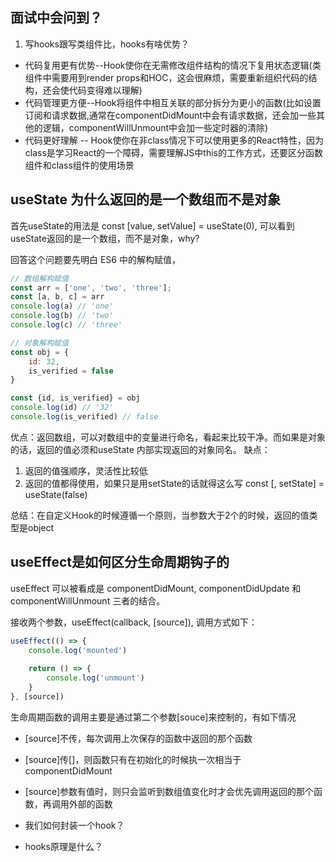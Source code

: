## 面试中会问到？
1. 写hooks跟写类组件比，hooks有啥优势？
* 代码复用更有优势--Hook使你在无需修改组件结构的情况下复用状态逻辑(类组件中需要用到render props和HOC，这会很麻烦，需要重新组织代码的结构，还会使代码变得难以理解)
* 代码管理更方便--Hook将组件中相互关联的部分拆分为更小的函数(比如设置订阅和请求数据,通常在componentDidMount中会有请求数据，还会加一些其他的逻辑，componentWillUnmount中会加一些定时器的清除)
* 代码更好理解 -- Hook使你在非class情况下可以使用更多的React特性，因为class是学习React的一个障碍，需要理解JS中this的工作方式，还要区分函数组件和class组件的使用场景

## useState 为什么返回的是一个数组而不是对象
首先useState的用法是 const [value, setValue] = useState(0), 可以看到useState返回的是一个数组，而不是对象，why?

回答这个问题要先明白 ES6 中的解构赋值，

```js
// 数组解构赋值
const arr = ['one', 'two', 'three'];
const [a, b, c] = arr
console.log(a) // 'one'
console.log(b) // 'two'
console.log(c) // 'three'

// 对象解构赋值
const obj = {
	id: 32,
	is_verified = false
}

const {id, is_verified} = obj
console.log(id) // '32'
console.log(is_verified) // false

```

优点：返回数组，可以对数组中的变量进行命名，看起来比较干净。而如果是对象的话，返回的值必须和useState 内部实现返回的对象同名。
缺点：
1. 返回的值强顺序，灵活性比较低
2. 返回的值都得使用，如果只是用setState的话就得这么写 const [, setState] = useState(false)

总结：在自定义Hook的时候遵循一个原则，当参数大于2个的时候，返回的值类型是object



## useEffect是如何区分生命周期钩子的
useEffect 可以被看成是 componentDidMount, componentDidUpdate 和 componentWillUnmount 三者的结合。

接收两个参数，useEffect(callback, [source]), 调用方式如下：
```js
useEffect(() => {
	console.log('mounted')
	
	return () => {
		console.log('unmount')
	}
}, [source])
```

生命周期函数的调用主要是通过第二个参数[souce]来控制的，有如下情况
* [source]不传，每次调用上次保存的函数中返回的那个函数
* [source]传[]，则函数只有在初始化的时候执一次相当于componentDidMount
* [source]参数有值时，则只会监听到数组值变化时才会优先调用返回的那个函数，再调用外部的函数


* 我们如何封装一个hook？
* hooks原理是什么？























